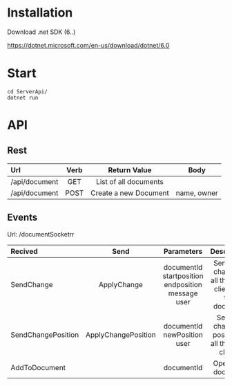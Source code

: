 # Installation

Download .net SDK (6.*.*)

https://dotnet.microsoft.com/en-us/download/dotnet/6.0

# Start

```
cd ServerApi/
dotnet run
```

# API

## Rest

| Url | Verb | Return Value | Body |
|:-----|:--------:|:--------:|:--------:| 
| /api/document | GET | List of all documents | |
| /api/document | POST | Create a new Document | name, owner|

## Events

Url: /documentSocketrr

| Recived |  Send  | Parameters  | Description | 
|:-----|:--------:|:--------:| :------:|
| SendChange   | ApplyChange | documentId </br> startposition </br> endposition </br> message </br> user  | Sending a change to all the other clients on this document |
| SendChangePosition   |  ApplyChangePosition  |  documentId </br> newPosition </br> user  | Sends a change of position to all the other clients|
| AddToDocument   |  |  documentId   | Opening a document|